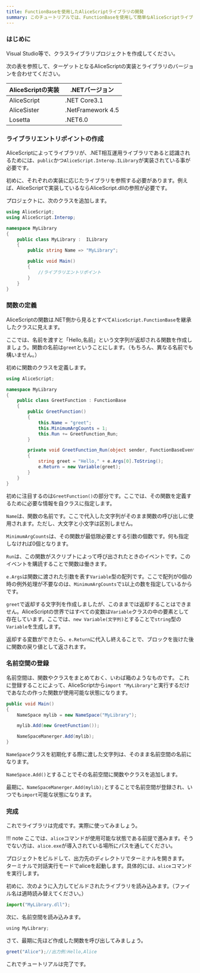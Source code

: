 ```yaml
---
title: FunctionBaseを使用したAliceScriptライブラリの開発
summary: このチュートリアルでは、FunctionBaseを使用して簡単なAliceScriptライブラリを作成することで.NETライブラリがどのようにAliceScriptで動作するかを学習します。
---
```


### はじめに
Visual Studio等で、クラスライブラリプロジェクトを作成してください。

次の表を参照して、ターゲットとなるAliceScriptの実装とライブラリのバージョンを合わせてください。

|AliceScriptの実装|.NETバージョン|
|---|---|
|AliceScript|.NET Core3.1|
|AliceSister|.NetFramework 4.5|
|Losetta|.NET6.0|

### ライブラリエントリポイントの作成
AliceScriptによってライブラリが、.NET相互運用ライブラリであると認識されるためには、`public`かつ`AliceScript.Interop.ILibrary`が実装されている事が必要です。

初めに、それぞれの実装に応じたライブラリを参照する必要があります。例えば、AliceScriptで実装しているならAliceScript.dllの参照が必要です。

プロジェクトに、次のクラスを追加します。

```csharp title="MyLibrary.cs"
using AliceScript;
using AliceScript.Interop;

namespace MyLibrary
{
    public class MyLibrary :  ILibrary
    {
        public string Name => "MyLibrary";

        public void Main()
        {
            //ライブラリエントリポイント
        }
    }
}

```

### 関数の定義
AliceScriptの関数は.NET側から見るとすべて`AliceScript.FunctionBase`を継承したクラスに見えます。

ここでは、名前を渡すと「Hello,名前」という文字列が返却される関数を作成しましょう。関数の名前は`greet`ということにします。（もちろん、異なる名前でも構いません。）

初めに関数のクラスを定義します。

```csharp title="MyLibrary.cs"
using AliceScript;

namespace MyLibrary
{
    public class GreetFunction : FunctionBase
    {
        public GreetFunction()
        {
            this.Name = "greet";
            this.MinimumArgCounts = 1;
            this.Run += GreetFunction_Run;
        }

        private void GreetFunction_Run(object sender, FunctionBaseEventArgs e)
        {
            string greet = "Hello," + e.Args[0].ToString();
            e.Return = new Variable(greet);
        }
    }
}

```

初めに注目するのは`GreetFunction()`の部分です。ここでは、その関数を定義するために必要な情報を自クラスに指定します。

`Name`は、関数の名前です。ここで代入した文字列がそのまま関数の呼び出しに使用されます。ただし、大文字と小文字は区別しません。

`MinimumArgCounts`は、その関数が最低限必要とする引数の個数です。何も指定しなければ0個となります。

`Run`は、この関数がスクリプトによって呼び出されたときのイベントです。このイベントを購読することで関数は働きます。

`e.Args`は関数に渡された引数を表す`Variable`型の配列です。ここで配列が0個の時の例外処理が不要なのは、`MinimumArgCounts`で`1`以上の数を指定しているからです。

`greet`で返却する文字列を作成しましたが、このままでは返却することはできません。AliceScriptの世界ではすべての変数は`Variable`クラスの中の要素として存在しています。ここでは、`new Variable(文字列)`とすることで`string`型の`Variable`を生成します。

返却する変数ができたら、`e.Return`に代入し終えることで、ブロックを抜けた後に関数の戻り値として返されます。

### 名前空間の登録
名前空間は、関数やクラスをまとめておく、いわば箱のようなものです。
これに登録することによって、AliceScriptから`import "MyLibrary"`と実行するだけであなたの作った関数が使用可能な状態になります。

```csharp title="MyLibrary.cs"
public void Main()
{
    NameSpace mylib = new NameSpace("MyLibrary");

    mylib.Add(new GreetFunction());

    NameSpaceManerger.Add(mylib);
}
```

`NameSpace`クラスを初期化する際に渡した文字列は、そのまま名前空間の名前になります。

`NameSpace.Add()`とすることでその名前空間に関数やクラスを追加します。

最期に、`NameSpaceManerger.Add(mylib);`とすることで名前空間が登録され、いつでも`import`可能な状態になります。

### 完成
これでライブラリは完成です。実際に使ってみましょう。

!!! note
    ここでは、`alice`コマンドが使用可能な状態である前提で進みます。そうでない方は、`alice.exe`が導入されている場所にパスを通してください。

プロジェクトをビルドして、出力先のディレクトリでターミナルを開きます。
ターミナルで対話実行モードでaliceを起動します。具体的には、`alice`コマンドを実行します。

初めに、次のように入力してビルドされたライブラリを読み込みます。（ファイル名は適時読み替えてください。）

```js title="AliceScript"
import("MyLibrary.dll");
```

次に、名前空間を読み込みます。

```js title="AliceScript"
using MyLibrary;
```

さて、最期に先ほど作成した関数を呼び出してみましょう。

```js title="AliceScript"
greet("Alice");//出力例:Hello,Alice
```

これでチュートリアルは完了です。
